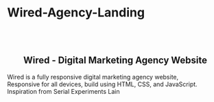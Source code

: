 # Wired-Agency-Landing

<br>
<br>

<h2 align="center">Wired - Digital Marketing Agency Website</h2>

  Wired is a fully responsive digital marketing agency website, <br />Responsive for all devices, build using HTML, CSS, and JavaScript.
  <br>
  Inspiration from Serial Experiments Lain
